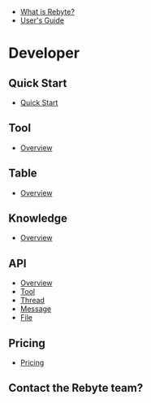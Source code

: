 [//]: # (# Table of contents)

[//]: # (## One Minute Overview)
[//]: # (## User's Guide)

* [What is Rebyte?](README.md)
* [User's Guide](guide/Revia&Assistant.md)

[//]: # (* [User And Team]&#40;guide/teams/overview.md&#41;)

[//]: # (* [Use Team Assistant]&#40;guide/teams/use-assistant.md&#41;)

[//]: # (* [Build More Assistants]&#40;guide/teams/build-assistant.md&#41;)

[//]: # (* [Revia & Assistant]&#40;guide/Revia&Assistant.md&#41;)

# Developer

## Quick Start
* [Quick Start](developers/quick-start.md)

## Tool

* [Overview](overview/understanding-rebyte-architecture.md)

[//]: # (* [Iterative Development Process of A Tool]&#40;developers/iterative-development-process-of-an-agent.md&#41;)

[//]: # (* [Design Your Tool]&#40;developers/design-your-tool.md&#41;)

[//]: # (* [Reference Action Output]&#40;developers/reference-action-output.md&#41;)

[//]: # (* [Deploy Your Tool]&#40;developers/deploy-your-tool.md&#41;)

[//]: # (* [Actions]&#40;developers/design-your-agent&#41;)

[//]: # (  * [Input]&#40;developers/actions/input.md&#41;)

[//]: # (  * [Output]&#40;developers/actions/output.md&#41;)

[//]: # (  * [Model]&#40;developers/actions/model/README.md&#41;)

[//]: # (    * [Language Model Chat]&#40;developers/actions/model/language-model-chat.md&#41;)

[//]: # (    * [Language Model Completion]&#40;developers/actions/model/language-model-completion.md&#41;)

[//]: # (  * [Data]&#40;developers/actions/data/README.md&#41;)

[//]: # (    * [File Loader]&#40;developers/actions/data/file-loader.md&#41;)

[//]: # (    * [Dataset Loader]&#40;developers/actions/data/dataset-loader.md&#41;)

[//]: # (    * [Thread Messages Loader]&#40;developers/actions/data/thread-messages-loader.md&#41;)

[//]: # (  * [Code]&#40;developers/actions/code.md&#41;)

[//]: # (  * [Tools]&#40;developers/actions/tools/README.md&#41;)

[//]: # (    * [Call Tool]&#40;developers/actions/tools/call-tool.md&#41;)

[//]: # (    * [Google Search]&#40;developers/actions/tools/google-search.md&#41;)

[//]: # (    * [You.com Search]&#40;developers/actions/tools/you.com-search.md&#41;)

[//]: # (    * [Http Request Maker]&#40;developers/actions/tools/http-request-maker.md&#41;)

[//]: # (    * [Knowledge Search]&#40;developers/actions/tools/knowledge-search.md&#41;)

[//]: # (    * [Web Page Crawler]&#40;developers/actions/tools/web-page-crawler.md&#41;)

[//]: # (    * [Code Interpreter]&#40;developers/design-your-agent/actions/tools/code-interpreter.md&#41;)

[//]: # (    * [Advance Code Executor]&#40;developers/actions/tools/advance-code-executor.md&#41;)

[//]: # (    * [Dalle Image Generator]&#40;developers/actions/tools/dalle-image-generator.md&#41;)

[//]: # (    * [Stable Diffusion]&#40;developers/actions/tools/stable-diffusion.md&#41;)

[//]: # (    * [Thread Message Loader]&#40;developers/actions/tools/thread-message-loader.md&#41;)

[//]: # (    * [Text to Audio]&#40;developers/actions/tools/text-to-audio.md&#41;)

[//]: # (    * [Visualize Everything]&#40;developers/actions/tools/visualize-everything.md&#41;)

[//]: # (  * [Control Flow]&#40;developers/actions/control-flow/README.md&#41;)

[//]: # (    * [If-Else]&#40;developers/actions/control-flow/if-else.md&#41;)

[//]: # (    * [Loop-Until]&#40;developers/actions/control-flow/loop-until.md&#41;)

[//]: # (    * [Map-Reduce]&#40;developers/actions/control-flow/map-reduce.md&#41;)

[//]: # (    * [Early-Return]&#40;developers/actions/control-flow/early-return.md&#41;)

[//]: # (* [Test Your Tool]&#40;agents/test-your-agent/README.md&#41;)

[//]: # (  * [Overview]&#40;agents/test-your-agent/overview.md&#41;)

[//]: # (  * [Datasets]&#40;agents/test-your-agent/datasets.md&#41;)

[//]: # (  * [Playground]&#40;agents/test-your-agent/playground.md&#41;)

[//]: # (  * [Runs]&#40;agents/test-your-agent/runs.md&#41;)

[//]: # (* [Deploy Your Tool]&#40;agents/deploy-your-agent.md&#41;)

[//]: # (* [Tool API]&#40;assistant/api.md&#41;)

## Table

* [Overview](table/overview.md)

[//]: # (* [Quick Start]&#40;knowledge/quick-start.md&#41;)
[//]: # (* [Knowledge Types]&#40;knowledge/knowledge-types.md&#41;)

## Knowledge

* [Overview](knowledge/overview.md)

[//]: # (* [Quick Start]&#40;knowledge/quick-start.md&#41;)

[//]: # (* [Knowledge Types]&#40;knowledge/knowledge-types.md&#41;)


## API

* [Overview](assistant/overview.md)
* [Tool](assistant/api.md)
* [Thread](assistant/thread.md)
* [Message](assistant/message.md)
* [File](assistant/file.md)

## Pricing

* [Pricing](pricing/overview.md)

## Contact the Rebyte team?
